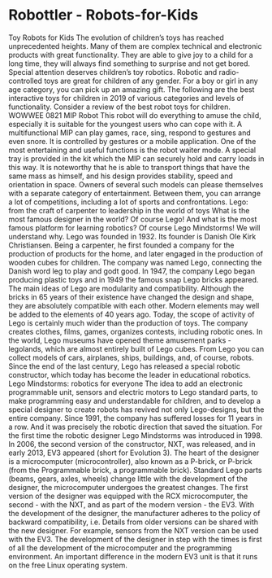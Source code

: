 # Robottler - Robots-for-Kids
Toy Robots for Kids The evolution of children’s toys has reached unprecedented heights. Many of them are complex technical and electronic products with great functionality. They are able to give joy to a child for a long time, they will always find something to surprise and not get bored. Special attention deserves children’s toy robotics. Robotic and radio-controlled toys are great for children of any gender. For a boy or girl in any age category, you can pick up an amazing gift. The following are the best interactive toys for children in 2019 of various categories and levels of functionality. Consider a review of the best robot toys for children.
WOWWEE 0821 MIP Robot
This robot will do everything to amuse the child, especially it is suitable for the youngest users who can cope with it. A multifunctional MIP can play games, race, sing, respond to gestures and even snore. It is controlled by gestures or a mobile application. One of the most entertaining and useful functions is the robot waiter mode. A special tray is provided in the kit which the MIP can securely hold and carry loads in this way.
It is noteworthy that he is able to transport things that have the same mass as himself, and his design provides stability, speed and orientation in space. Owners of several such models can please themselves with a separate category of entertainment. Between them, you can arrange a lot of competitions, including a lot of sports and confrontations.
Lego: from the craft of carpenter to leadership in the world of toys
What is the most famous designer in the world? Of course Lego! And what is the most famous platform for learning robotics? Of course Lego Mindstorms! We will understand why. Lego was founded in 1932. Its founder is Danish Ole Kirk Christiansen. Being a carpenter, he first founded a company for the production of products for the home, and later engaged in the production of wooden cubes for children. The company was named Lego, connecting the Danish word leg to play and godt good. In 1947, the company Lego began producing plastic toys and in 1949 the famous snap Lego bricks appeared. The main ideas of Lego are modularity and compatibility. Although the bricks in 65 years of their existence have changed the design and shape, they are absolutely compatible with each other. Modern elements may well be added to the elements of 40 years ago.
Today, the scope of activity of Lego is certainly much wider than the production of toys. The company creates clothes, films, games, organizes contests, including robotic ones. In the world, Lego museums have opened theme amusement parks - legolands, which are almost entirely built of Lego cubes. From Lego you can collect models of cars, airplanes, ships, buildings, and, of course, robots. Since the end of the last century, Lego has released a special robotic constructor, which today has become the leader in educational robotics.
Lego Mindstorms: robotics for everyone
The idea to add an electronic programmable unit, sensors and electric motors to Lego standard parts, to make programming easy and understandable for children, and to develop a special designer to create robots has revived not only Lego-designs, but the entire company. Since 1991, the company has suffered losses for 11 years in a row. And it was precisely the robotic direction that saved the situation. For the first time the robotic designer Lego Mindstorms was introduced in 1998. In 2006, the second version of the constructor, NXT, was released, and in early 2013, EV3 appeared (short for Evolution 3).
The heart of the designer is a microcomputer (microcontroller), also known as a P-brick, or P-brick (from the Programmable brick, a programmable brick). Standard Lego parts (beams, gears, axles, wheels) change little with the development of the designer, the microcomputer undergoes the greatest changes.
The first version of the designer was equipped with the RCX microcomputer, the second - with the NXT, and as part of the modern version - the EV3. With the development of the designer, the manufacturer adheres to the policy of backward compatibility, i.e. Details from older versions can be shared with the new designer. For example, sensors from the NXT version can be used with the EV3. The development of the designer in step with the times is first of all the development of the microcomputer and the programming environment. An important difference in the modern EV3 unit is that it runs on the free Linux operating system.
